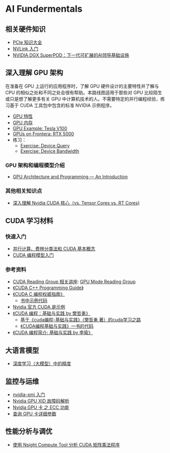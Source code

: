 # AI Fundermentals

## 相关硬件知识
- [PCIe 知识大全](https://mp.weixin.qq.com/s/dHvKYcZoa4rcF90LLyo_0A)
- [NVLink 入门](https://mp.weixin.qq.com/s/fP69UEgusOa_X4ZKLo30ig)
- [NVIDIA DGX SuperPOD：下一代可扩展的AI领导基础设施](https://mp.weixin.qq.com/s/a64Qb6DuAAZnCTBy8g1p2Q)

## 深入理解 GPU 架构
在准备在 GPU 上运行的应用程序时，了解 GPU 硬件设计的主要特性并了解与 CPU 的相似之处和不同之处会很有帮助。本路线图适用于那些对 GPU 比较陌生或只是想了解更多有关 GPU 中计算机技术的人。不需要特定的并行编程经验，练习基于 CUDA 工具包中包含的标准 NVIDIA 示例程序。

- [GPU 特性](gpu_architecture/gpu_characteristics.md)
- [GPU 内存](gpu_architecture/gpu_memory.md)
- [GPU Example: Tesla V100](gpu_architecture/tesla_v100.md)
- [GPUs on Frontera: RTX 5000](gpu_architecture/rtx_5000.md)
- 练习：
	- [Exercise: Device Query](gpu_architecture/exer_device_query.md)
	- [Exercise: Device Bandwidth](gpu_architecture/exer_device_bandwidth.md)

### GPU 架构和编程模型介绍
- [GPU Architecture and Programming — An Introduction](gpu_programming_introduction.md)

### 其他相关知识点
- [深入理解 Nvidia CUDA 核心（vs. Tensor Cores vs. RT Cores)](cuda_cores_cn.md)

## CUDA 学习材料

### 快速入门
- [并行计算、费林分类法和 CUDA 基本概念](https://mp.weixin.qq.com/s/NL_Bz8JB-LdAtrQake7EdA)
- [CUDA 编程模型入门](https://mp.weixin.qq.com/s/IUYzzgt6DUYhfaDnbxoZuQ)

### 参考资料
- [CUDA Reading Group 相关讲座](https://mp.weixin.qq.com/s/6sOrNzG0UeVBes8stWSoWA): [GPU Mode Reading Group](https://github.com/gpu-mode)
- [《CUDA C++ Programming Guide》](https://docs.nvidia.com/cuda/cuda-c-programming-guide/index.html)
- [《CUDA C 编程权威指南》](https://mp.weixin.qq.com/s/xJY5Znv3cuQi_UCd_XjJ4A)
	- [书中示例代码](https://github.com/Eddie-Wang1120/Professional-CUDA-C-Programming-Code-and-Notes)
- [Nvidia 官方 CUDA 是示例](https://github.com/NVIDIA/cuda-samples)
- [《CUDA 编程：基础与实践 by 樊哲勇》](https://book.douban.com/subject/35252459/)
	- [基于《cuda编程-基础与实践》（樊哲勇 著）的cuda学习之路](https://github.com/QINZHAOYU/CudaSteps)
	- [《CUDA编程基础与实践》一书的代码](https://github.com/MAhaitao999/CUDA_Programming)
- [《CUDA 编程简介: 基础与实践 by 李瑜》](http://www.frankyongtju.cn/ToSeminars/hpc.pdf)

## 大语言模型
- [深度学习（大模型）中的精度](https://mp.weixin.qq.com/s/b08gFicrKNCfrwSlpsecmQ)

## 监控与运维
- [nvidia-smi 入门](nvidia-smi.md)
- [Nvidia GPU XID 故障码解析](https://mp.weixin.qq.com/s/ekCnhr3qrhjuX_-CEyx65g)
- [Nvidia GPU 卡 之 ECC 功能](https://mp.weixin.qq.com/s/nmZVOQAyfFyesm79HzjUlQ)
- [查询 GPU 卡详细参数](DeviceQuery.md)

## 性能分析与调优
- [使用 Nsight Compute Tool 分析 CUDA 矩阵乘法程序](https://www.yuque.com/u41800946/nquqpa/eo7gykiyhg8xi2gg)